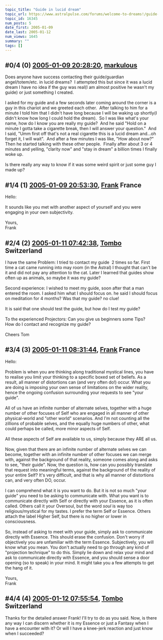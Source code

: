 ```yaml
---
topic_title: "Guide in lucid dream"
topic_url: https://www.astralpulse.com/forums/welcome-to-dreams!/guide-in-lucid-dream
topic_id: 16345
num_posts: 5
date_first: 2005-01-09
date_last: 2005-01-12
num_views: 1645
summary: ""
tags: []
---
```


## \#0/4 (0) [2005-01-09 20:28:20](https://www.astralpulse.com/forums/index.php?msg=142068), [markulous](https://www.astralpulse.com/forums/profile/?u=7426)  ##
<section>
Does anyone have success contacting their guide/guardian angel/totem/etc. in lucid dreams?  I attempted this but since it was a lucid dream I have no idea if the guy was real(I am almost positive he wasn't my guide) or just something I created.
<br>
<br>
I asked for my guide and a few seconds later coming around the corner is a guy in this chariot and we greeted each other.  After talking to him for a minute I told him that I didn't have long because I will be waking up shortly(I didn't know how long I could hold the dream).  So I was like what's your name, how do I know you are really my guide?  And he said "Hold on a minute I gotta take a cigarette break, then I will answer your question."  And I said, "Umm first off that's not a real cigarette this is a lucid dream and...oh forget it, I will wait".  And after a few minutes I was like, "How about now?" Then he started talking with these other people.  Finally after about 3 or 4 minutes and yelling, "clarity now" and "stay in dream" a billion times I finally woke up.
<br>
<br>
Is there really any way to know if it was some weird spirit or just some guy I made up?
</section>

## \#1/4 (1) [2005-01-09 20:53:30](https://www.astralpulse.com/forums/index.php?msg=142072), [Frank](https://www.astralpulse.com/forums/profile/?u=359) France ##
<section>
Hello:
<br>
<br>
It sounds like you met with another aspect of yourself and you were engaging in your own subjectivity.
<br>
<br>
Yours,
<br>
Frank
</section>

## \#2/4 (2) [2005-01-11 07:42:38](https://www.astralpulse.com/forums/index.php?msg=142286), [Tombo](https://www.astralpulse.com/forums/profile/?u=2799) Switzerland ##
<section>
I have the same Problem: I tried to contact my guide  2 times so far. First time a cat came running into may room (in the Astral) I thought that can't be it and did not pay any attention to the cat. Later I learned that guides show often up as animals, so maybe it was my guide?
<br>
<br>
Second experience: I wished to meet my guide, soon after that a man entered the room. I asked him what I should focus on. he said I should focus on meditation for 4 months? Was that my guide? no clue!
<br>
<br>
It is said that one should test the guide, but how do I test my guide?
<br>
<br>
To the experienced Projectors: Can you give us beginners some Tips?
<br>
How do I contact and recognize my guide?
<br>
<br>
Cheers Tom
</section>

## \#3/4 (3) [2005-01-11 08:31:44](https://www.astralpulse.com/forums/index.php?msg=142290), [Frank](https://www.astralpulse.com/forums/profile/?u=359) France ##
<section>
Hello:
<br>
<br>
Problem is when you are thinking along traditional mystical lines, you have to realise you limit your thinking to a specific boxed set of beliefs. As a result, all manner of distortions can (and very often do!) occur. What you are doing is imposing your own sense of limitations on the wider reality, hence the ongoing confusion surrounding your requests to see "your guide".
<br>
<br>
All of us have an infinite number of alternate selves, together with a huge number of other focuses of Self who are engaged in all manner of other physical-world and "other world" scenarios. And I'm not counting all the zillions of probable selves, and the equally huge numbers of other, what could perhaps be called, more minor aspects of Self.
<br>
<br>
All these aspects of Self are available to us, simply because they ARE all us.
<br>
<br>
Now, given that there are an infinite number of alternate selves we can become, together with an infinite number of other focuses we can merge with, against the background of that reality, someone comes along and asks to see, "their guide". Now, the question is, how can you possibly translate that request into meaningful terms, against the background of the reality of your entire Self? It's very difficult, and that is why all manner of distortions can, and very often DO, occur.
<br>
<br>
I can comprehend what it is you want to do. But it is not so much "your guide" you need to be asking to communicate with. What you want is to communicate directly with Self or directly with your Essence, as it is often called. Others call it your Oversoul, but the word
<i>
 soul
</i>
is way too religious/mystical for my tastes. I prefer the term Self or Essence. Others attach the label Higher Self, but there is no higher or lower in consciousness.
<br>
<br>
So, instead of asking to meet with your guide, simply ask to communicate directly with Essence. This should erase the confusion. Don't worry if objectively you are unfamiliar with the term Essence. Subjectively, you will know what you mean. You don't actually need to go through any kind of "projection technique" to do this. Simply lie down and relax your mind and ask to communicate directly with Essence, and you should sense a door opening (so to speak) in your mind. It might take you a few attempts to get the hang of it.
<br>
<br>
Yours,
<br>
Frank
</section>

## \#4/4 (4) [2005-01-12 07:55:54](https://www.astralpulse.com/forums/index.php?msg=142446), [Tombo](https://www.astralpulse.com/forums/profile/?u=2799) Switzerland ##
<section>
Thanks for the detailed answer Frank! I'll try to do as you said. Now, is there any way I can discern whether it is my Essence or just a Fantasy when I have a encounter with it? Or will I have a knee-jerk reaction and just know when I succeeded?
</section>